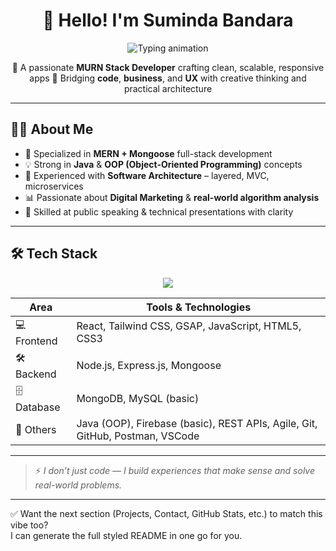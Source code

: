 <h1 align="center">👋 Hello! I'm Suminda Bandara</h1>

<p align="center">
  <img src="https://readme-typing-svg.demolab.com?font=Fira+Code&size=22&duration=3000&pause=1000&center=true&vCenter=true&width=450&lines=MERN+%2B+Mongoose+Developer;Java+%7C+OOP+%7C+Architecture+Enthusiast;Digital+Marketer+%7C+UI+Problem+Solver" alt="Typing animation" />
</p>

<p align="center">
🚀 A passionate <strong>MURN Stack Developer</strong> crafting clean, scalable, responsive apps  
🎯 Bridging <strong>code</strong>, <strong>business</strong>, and <strong>UX</strong> with creative thinking and practical architecture
</p>

---

## 👨‍💻 About Me

- 🔧 Specialized in **MERN + Mongoose** full-stack development  
- 💡 Strong in **Java** & **OOP (Object-Oriented Programming)** concepts  
- 🧠 Experienced with **Software Architecture** – layered, MVC, microservices  
- 📊 Passionate about **Digital Marketing** & **real-world algorithm analysis**  
- 🎤 Skilled at public speaking & technical presentations with clarity

---

## 🛠 Tech Stack

<p align="center">
  <img src="https://skillicons.dev/icons?i=react,tailwind,js,html,css,gsap,nodejs,express,mongodb,mysql,java,firebase,git,postman,vscode" />
</p>

| Area        | Tools & Technologies                                                                 |
|-------------|----------------------------------------------------------------------------------------|
| 💻 Frontend | React, Tailwind CSS, GSAP, JavaScript, HTML5, CSS3                                     |
| 🛠 Backend  | Node.js, Express.js, Mongoose                                                          |
| 🗄 Database | MongoDB, MySQL (basic)                                                                 |
| 🧪 Others   | Java (OOP), Firebase (basic), REST APIs, Agile, Git, GitHub, Postman, VSCode           |

---

> ⚡ *I don’t just code — I build experiences that make sense and solve real-world problems.*

---

✅ Want the next section (Projects, Contact, GitHub Stats, etc.) to match this vibe too?  
I can generate the full styled README in one go for you.
